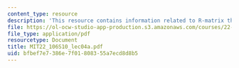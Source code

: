 ```yaml
---
content_type: resource
description: 'This resource contains information related to R-matrix theory. '
file: https://ol-ocw-studio-app-production.s3.amazonaws.com/courses/22-106-neutron-interactions-and-applications-spring-2010/bfbef7e7386e7f01808355a7ecd8d8b5_MIT22_106S10_lec04a.pdf
file_type: application/pdf
resourcetype: Document
title: MIT22_106S10_lec04a.pdf
uid: bfbef7e7-386e-7f01-8083-55a7ecd8d8b5
---
```

